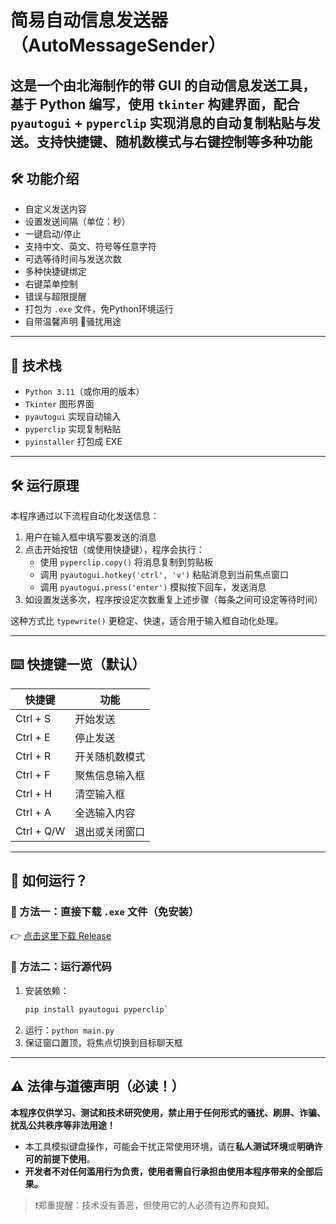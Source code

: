 # 简易自动信息发送器（AutoMessageSender）

这是一个由北海制作的带 GUI 的自动信息发送工具，基于 Python 编写，使用 `tkinter` 构建界面，配合 `pyautogui` + `pyperclip` 实现消息的自动复制粘贴与发送。支持快捷键、随机数模式与右键控制等多种功能
---

## 🛠 功能介绍

- 自定义发送内容
- 设置发送间隔（单位：秒）
- 一键启动/停止
- 支持中文、英文、符号等任意字符
- 可选等待时间与发送次数
- 多种快捷键绑定
- 右键菜单控制
- 错误与超限提醒
- 打包为 `.exe` 文件，免Python环境运行
- 自带温馨声明 🚫骚扰用途

---

## 🔧 技术栈

- `Python 3.11`（或你用的版本）
- `Tkinter` 图形界面
- `pyautogui` 实现自动输入
- `pyperclip` 实现复制粘贴
- `pyinstaller` 打包成 EXE
---

## 🛠️ 运行原理

本程序通过以下流程自动化发送信息：

1. 用户在输入框中填写要发送的消息  
2. 点击开始按钮（或使用快捷键），程序会执行：
   - 使用 `pyperclip.copy()` 将消息复制到剪贴板
   - 调用 `pyautogui.hotkey('ctrl', 'v')` 粘贴消息到当前焦点窗口
   - 调用 `pyautogui.press('enter')` 模拟按下回车，发送消息
3. 如设置发送多次，程序按设定次数重复上述步骤（每条之间可设定等待时间）

这种方式比 `typewrite()` 更稳定、快速，适合用于输入框自动化处理。

---

## ⌨️ 快捷键一览（默认）

| 快捷键        | 功能             
|--------------|--------------
| Ctrl + S     | 开始发送          
| Ctrl + E     | 停止发送          
| Ctrl + R     | 开关随机数模式     
| Ctrl + F     | 聚焦信息输入框     
| Ctrl + H     | 清空输入框        
| Ctrl + A     | 全选输入内容     
| Ctrl + Q/W   | 退出或关闭窗口   


---

## 🚀 如何运行？

### 🧩 方法一：直接下载 `.exe` 文件（免安装）
👉 [点击这里下载 Release](https://github.com/minecraftbeihai/AutoMessageSender/releases/tag/message)

### 🧰 方法二：运行源代码
1. 安装依赖：
   ```bash
   pip install pyautogui pyperclip`
2. 运行：`python main.py`
3. 保证窗口置顶，将焦点切换到目标聊天框
---

## ⚠️ 法律与道德声明（必读！）


**本程序仅供学习、测试和技术研究使用，禁止用于任何形式的骚扰、刷屏、诈骗、扰乱公共秩序等非法用途！**

- 本工具模拟键盘操作，可能会干扰正常使用环境，请在**私人测试环境**或**明确许可的前提下使用**。
- **开发者不对任何滥用行为负责，使用者需自行承担由使用本程序带来的全部后果。**



> ❗郑重提醒：技术没有善恶，但使用它的人必须有边界和良知。
